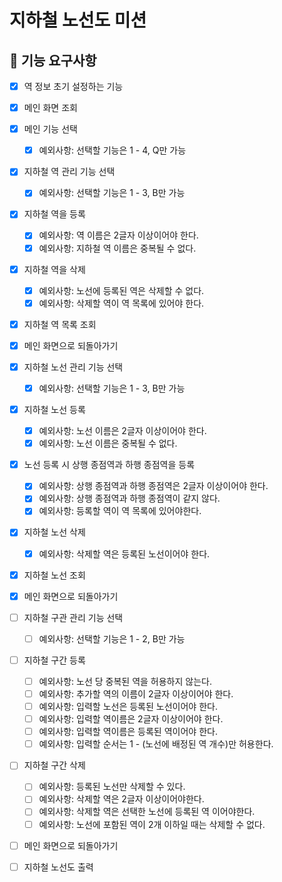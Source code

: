 # 지하철 노선도 미션

## 🚀 기능 요구사항

- [X] 역 정보 초기 설정하는 기능

- [X] 메인 화면 조회

- [X] 메인 기능 선택
    - [X] 예외사항: 선택할 기능은 1 - 4, Q만 가능

- [X] 지하철 역 관리 기능 선택
    - [X] 예외사항: 선택할 기능은 1 - 3, B만 가능

- [X] 지하철 역을 등록
    - [X] 예외사항: 역 이름은 2글자 이상이어야 한다.
    - [X] 예외사항: 지하철 역 이름은 중복될 수 없다.

- [X] 지하철 역을 삭제
    - [X] 예외사항: 노선에 등록된 역은 삭제할 수 없다.
    - [X] 예외사항: 삭제할 역이 역 목록에 있어야 한다.

- [X] 지하철 역 목록 조회

- [X] 메인 화면으로 되돌아가기

- [X] 지하철 노선 관리 기능 선택
    - [X] 예외사항: 선택할 기능은 1 - 3, B만 가능

- [X] 지하철 노선 등록
    - [X] 예외사항: 노선 이름은 2글자 이상이어야 한다.
    - [X] 예외사항: 노선 이름은 중복될 수 없다.

- [X] 노선 등록 시 상행 종점역과 하행 종점역을 등록
    - [X] 예외사항: 상행 종점역과 하행 종점역은 2글자 이상이어야 한다.
    - [X] 예외사항: 상행 종점역과 하행 종점역이 같지 않다.
    - [X] 예외사항: 등록할 역이 역 목록에 있어야한다.

- [X] 지하철 노선 삭제
    - [X] 예외사항: 삭제할 역은 등록된 노선이어야 한다.    

- [X] 지하철 노선 조회

- [X] 메인 화면으로 되돌아가기

- [ ] 지하철 구관 관리 기능 선택
    - [ ] 예외사항: 선택할 기능은 1 - 2, B만 가능


- [ ] 지하철 구간 등록
    - [ ] 예외사항: 노선 당 중복된 역을 허용하지 않는다.
    - [ ] 예외사항: 추가할 역의 이름이 2글자 이상이어야 한다.
    - [ ] 예외사항: 입력할 노선은 등록된 노선이어야 한다.
    - [ ] 예외사항: 입력할 역이름은 2글자 이상이어야 한다.
    - [ ] 예외사항: 입력할 역이름은 등록된 역이어야 한다.
    - [ ] 예외사항: 입력할 순서는 1 - (노선에 배정된 역 개수)만 허용한다.

- [ ] 지하철 구간 삭제
    - [ ] 예외사항: 등록된 노선만 삭제할 수 있다.
    - [ ] 예외사항: 삭제할 역은 2글자 이상이어야한다.
    - [ ] 예외사항: 삭제할 역은 선택한 노선에 등록된 역 이어야한다.
    - [ ] 예외사항: 노선에 포함된 역이 2개 이하일 때는 삭제할 수 없다.
    
- [ ] 메인 화면으로 되돌아가기

- [ ] 지하철 노선도 출력